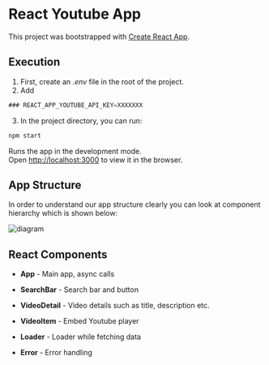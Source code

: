 # React Youtube App

This project was bootstrapped with [Create React App](https://github.com/facebook/create-react-app).

## Execution

1. First, create an *.env* file in the root of the project.
2. Add

```javascript
### REACT_APP_YOUTUBE_API_KEY=XXXXXXX
```

3. In the project directory, you can run:

```javascript
npm start
```

Runs the app in the development mode.\
Open [http://localhost:3000](http://localhost:3000) to view it in the browser.

## App Structure
In order to understand our app structure clearly you can look at component hierarchy which is shown below:

![diagram](https://user-images.githubusercontent.com/3223085/130098710-ade58493-b515-4e3a-8a5a-18dbc508d37d.png)

## React Components
* **App**  - Main app, async calls

* **SearchBar** - Search bar and button

* **VideoDetail** - Video details such as title, description etc.

* **VideoItem** - Embed Youtube player

* **Loader** - Loader while fetching data

* **Error** - Error handling

